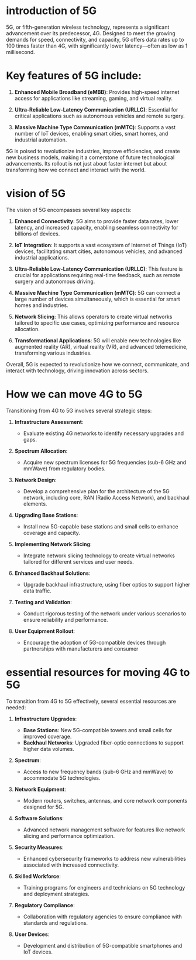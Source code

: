 # introduction of 5G 
5G, or fifth-generation wireless technology, represents a significant advancement over its predecessor, 4G. Designed to meet the growing demands for speed, connectivity, and capacity, 5G offers data rates up to 100 times faster than 4G, with significantly lower latency—often as low as 1 millisecond. 

# Key features of 5G include:

1. **Enhanced Mobile Broadband (eMBB)**: Provides high-speed internet access for applications like streaming, gaming, and virtual reality.

2. **Ultra-Reliable Low-Latency Communication (URLLC)**: Essential for critical applications such as autonomous vehicles and remote surgery.

3. **Massive Machine Type Communication (mMTC)**: Supports a vast number of IoT devices, enabling smart cities, smart homes, and industrial automation.

5G is poised to revolutionize industries, improve efficiencies, and create new business models, making it a cornerstone of future technological advancements. Its rollout is not just about faster internet but about transforming how we connect and interact with the world.
# vision of 5G 
The vision of 5G encompasses several key aspects:

1. **Enhanced Connectivity**: 5G aims to provide faster data rates, lower latency, and increased capacity, enabling seamless connectivity for billions of devices.

2. **IoT Integration**: It supports a vast ecosystem of Internet of Things (IoT) devices, facilitating smart cities, autonomous vehicles, and advanced industrial applications.

3. **Ultra-Reliable Low-Latency Communication (URLLC)**: This feature is crucial for applications requiring real-time feedback, such as remote surgery and autonomous driving.

4. **Massive Machine Type Communication (mMTC)**: 5G can connect a large number of devices simultaneously, which is essential for smart homes and industries.

5. **Network Slicing**: This allows operators to create virtual networks tailored to specific use cases, optimizing performance and resource allocation.

6. **Transformational Applications**: 5G will enable new technologies like augmented reality (AR), virtual reality (VR), and advanced telemedicine, transforming various industries.

Overall, 5G is expected to revolutionize how we connect, communicate, and interact with technology, driving innovation across sectors.
# How we can move 4G to 5G 
Transitioning from 4G to 5G involves several strategic steps:

1. **Infrastructure Assessment**:
   - Evaluate existing 4G networks to identify necessary upgrades and gaps.

2. **Spectrum Allocation**:
   - Acquire new spectrum licenses for 5G frequencies (sub-6 GHz and mmWave) from regulatory bodies.

3. **Network Design**:
   - Develop a comprehensive plan for the architecture of the 5G network, including core, RAN (Radio Access Network), and backhaul elements.

4. **Upgrading Base Stations**:
   - Install new 5G-capable base stations and small cells to enhance coverage and capacity.

5. **Implementing Network Slicing**:
   - Integrate network slicing technology to create virtual networks tailored for different services and user needs.

6. **Enhanced Backhaul Solutions**:
   - Upgrade backhaul infrastructure, using fiber optics to support higher data traffic.

7. **Testing and Validation**:
   - Conduct rigorous testing of the network under various scenarios to ensure reliability and performance.

8. **User Equipment Rollout**:
   - Encourage the adoption of 5G-compatible devices through partnerships with manufacturers and consumer
# essential resources for moving 4G to 5G 
To transition from 4G to 5G effectively, several essential resources are needed:

1. **Infrastructure Upgrades**:
   - **Base Stations**: New 5G-compatible towers and small cells for improved coverage.
   - **Backhaul Networks**: Upgraded fiber-optic connections to support higher data volumes.

2. **Spectrum**:
   - Access to new frequency bands (sub-6 GHz and mmWave) to accommodate 5G technologies.

3. **Network Equipment**:
   - Modern routers, switches, antennas, and core network components designed for 5G.

4. **Software Solutions**:
   - Advanced network management software for features like network slicing and performance optimization.

5. **Security Measures**:
   - Enhanced cybersecurity frameworks to address new vulnerabilities associated with increased connectivity.

6. **Skilled Workforce**:
   - Training programs for engineers and technicians on 5G technology and deployment strategies.

7. **Regulatory Compliance**:
   - Collaboration with regulatory agencies to ensure compliance with standards and regulations.

8. **User Devices**:
   - Development and distribution of 5G-compatible smartphones and IoT devices.

  
